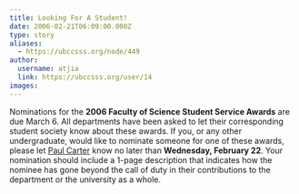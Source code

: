 ```yaml
---
title: Looking For A Student! 
date: 2006-02-21T06:09:00.000Z
type: story
aliases:
  - https://ubccsss.org/node/449
author:
  username: atjia
  link: https://ubccsss.org/user/14
images:
---
```


<div class="field field-name-body field-type-text-with-summary field-label-hidden"><div class="field-items"><div class="field-item even"><p>Nominations for the <strong>2006 Faculty of Science Student Service Awards</strong> are due March 6.  All departments have been asked to let their corresponding student society know about these awards.  If you, or any other undergraduate, would like to nominate someone for one of these awards, please let <a href="/cdn-cgi/l/email-protection#95e5f6f4e7e1f0e7d5f6e6bbe0f7f6bbf6f4">Paul Carter</a> know no later than <strong>Wednesday, February 22</strong>.  Your nomination  should include a 1-page description that indicates how the nominee has gone beyond the call of duty in their contributions to the department or the university as a whole.</p>
</div></div></div>    <footer>
          </footer>